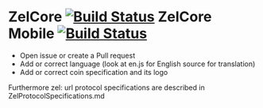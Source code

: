 # ZelCore [![Build Status](https://travis-ci.com/zelcash/ZelTreZ.svg?token=AqeptMGfHhWiejBbMZiF&branch=master)](https://travis-ci.com/zelcash/ZelTreZ) ZelCore Mobile [![Build Status](https://travis-ci.com/zelcash/ZelTreZ_Mobile.svg?token=AqeptMGfHhWiejBbMZiF&branch=master)](https://travis-ci.com/zelcash/ZelTreZ_Mobile)

- Open issue or create a Pull request
- Add or correct language (look at en.js for English source for translation)
- Add or correct coin specification and its logo


Furthermore zel: url protocol specifications are described in ZelProtocolSpecifications.md
